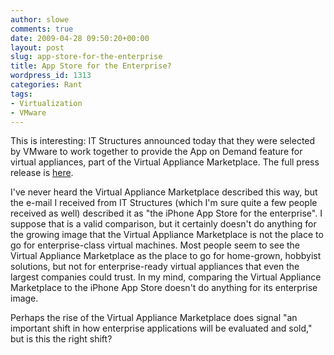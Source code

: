 ```yaml
---
author: slowe
comments: true
date: 2009-04-28 09:50:20+00:00
layout: post
slug: app-store-for-the-enterprise
title: App Store for the Enterprise?
wordpress_id: 1313
categories: Rant
tags:
- Virtualization
- VMware
---
```


This is interesting: IT Structures announced today that they were selected by VMware to work together to provide the App on Demand feature for virtual appliances, part of the Virtual Appliance Marketplace. The full press release is [here](http://www.itstructures.com/news/09-04-28/IT_Structures_is_Selected_By_VMWARE_For_New_App_On_Demand_Capability.aspx).

I've never heard the Virtual Appliance Marketplace described this way, but the e-mail I received from IT Structures (which I'm sure quite a few people received as well) described it as "the iPhone App Store for the enterprise". I suppose that is a valid comparison, but it certainly doesn't do anything for the growing image that the Virtual Appliance Marketplace is not the place to go for enterprise-class virtual machines. Most people seem to see the Virtual Appliance Marketplace as the place to go for home-grown, hobbyist solutions, but not for enterprise-ready virtual appliances that even the largest companies could trust. In my mind, comparing the Virtual Appliance Marketplace to the iPhone App Store  doesn't do anything for its enterprise image.

Perhaps the rise of the Virtual Appliance Marketplace does signal "an important shift in how enterprise applications will be evaluated and sold," but is this the right shift?
